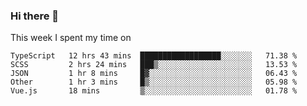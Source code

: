 ### Hi there 👋

<!--
**qiruohan/qiruohan** is a ✨ _special_ ✨ repository because its `README.md` (this file) appears on your GitHub profile.

Here are some ideas to get you started:

- 🔭 I’m currently working on ...
- 🌱 I’m currently learning ...
- 👯 I’m looking to collaborate on ...
- 🤔 I’m looking for help with ...
- 💬 Ask me about ...
- 📫 How to reach me: ...
- 😄 Pronouns: ...
- ⚡ Fun fact: ...
-->

This week I spent my time on 
<!--START_SECTION:waka-->
```text
TypeScript   12 hrs 43 mins  ██████████████████░░░░░░░   71.38 % 
SCSS         2 hrs 24 mins   ███▒░░░░░░░░░░░░░░░░░░░░░   13.53 % 
JSON         1 hr 8 mins     █▓░░░░░░░░░░░░░░░░░░░░░░░   06.43 % 
Other        1 hr 3 mins     █▒░░░░░░░░░░░░░░░░░░░░░░░   05.98 % 
Vue.js       18 mins         ▒░░░░░░░░░░░░░░░░░░░░░░░░   01.78 % 
```
<!--END_SECTION:waka-->
